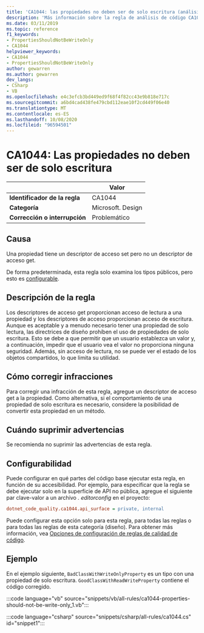 ```yaml
---
title: 'CA1044: las propiedades no deben ser de solo escritura (análisis de código)'
description: 'Más información sobre la regla de análisis de código CA1044: las propiedades no deben ser de solo escritura'
ms.date: 03/11/2019
ms.topic: reference
f1_keywords:
- PropertiesShouldNotBeWriteOnly
- CA1044
helpviewer_keywords:
- CA1044
- PropertiesShouldNotBeWriteOnly
author: gewarren
ms.author: gewarren
dev_langs:
- CSharp
- VB
ms.openlocfilehash: e4c3efcb3bd449ed9f68f4f82cc43e9b818e717c
ms.sourcegitcommit: a6bd4cad438fe479cbd112eae10f2cd449f06e40
ms.translationtype: MT
ms.contentlocale: es-ES
ms.lasthandoff: 10/08/2020
ms.locfileid: "96594501"
---
```

# <a name="ca1044-properties-should-not-be-write-only"></a>CA1044: Las propiedades no deben ser de solo escritura

| | Valor |
|-|-|
| **Identificador de la regla** |CA1044|
| **Categoría** |Microsoft. Design|
| **Corrección o interrupción** |Problemático|

## <a name="cause"></a>Causa

Una propiedad tiene un descriptor de acceso set pero no un descriptor de acceso get.

De forma predeterminada, esta regla solo examina los tipos públicos, pero esto es [configurable](#configurability).

## <a name="rule-description"></a>Descripción de la regla

Los descriptores de acceso get proporcionan acceso de lectura a una propiedad y los descriptores de acceso proporcionan acceso de escritura. Aunque es aceptable y a menudo necesario tener una propiedad de solo lectura, las directrices de diseño prohíben el uso de propiedades de solo escritura. Esto se debe a que permitir que un usuario establezca un valor y, a continuación, impedir que el usuario vea el valor no proporciona ninguna seguridad. Además, sin acceso de lectura, no se puede ver el estado de los objetos compartidos, lo que limita su utilidad.

## <a name="how-to-fix-violations"></a>Cómo corregir infracciones

Para corregir una infracción de esta regla, agregue un descriptor de acceso get a la propiedad. Como alternativa, si el comportamiento de una propiedad de solo escritura es necesario, considere la posibilidad de convertir esta propiedad en un método.

## <a name="when-to-suppress-warnings"></a>Cuándo suprimir advertencias

Se recomienda no suprimir las advertencias de esta regla.

## <a name="configurability"></a>Configurabilidad

Puede configurar en qué partes del código base ejecutar esta regla, en función de su accesibilidad. Por ejemplo, para especificar que la regla se debe ejecutar solo en la superficie de API no pública, agregue el siguiente par clave-valor a un archivo *. editorconfig* en el proyecto:

```ini
dotnet_code_quality.ca1044.api_surface = private, internal
```

Puede configurar esta opción solo para esta regla, para todas las reglas o para todas las reglas de esta categoría (diseño). Para obtener más información, vea [Opciones de configuración de reglas de calidad de código](../code-quality-rule-options.md).

## <a name="example"></a>Ejemplo

En el ejemplo siguiente, `BadClassWithWriteOnlyProperty` es un tipo con una propiedad de solo escritura. `GoodClassWithReadWriteProperty` contiene el código corregido.

:::code language="vb" source="snippets/vb/all-rules/ca1044-properties-should-not-be-write-only_1.vb":::

:::code language="csharp" source="snippets/csharp/all-rules/ca1044.cs" id="snippet1":::
